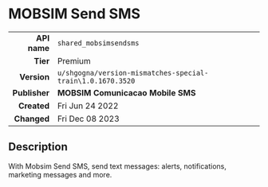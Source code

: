 # MOBSIM Send SMS
| | |
|-:|-|
|**API name**|`shared_mobsimsendsms`|
|**Tier**|Premium|
|**Version**|`u/shgogna/version-mismatches-special-train\1.0.1670.3520`|
|**Publisher**|**MOBSIM Comunicacao Mobile SMS**|
|**Created**|Fri Jun 24 2022|
|**Changed**|Fri Dec 08 2023|

## Description
With Mobsim Send SMS, send text messages: alerts, notifications, marketing messages and more.
